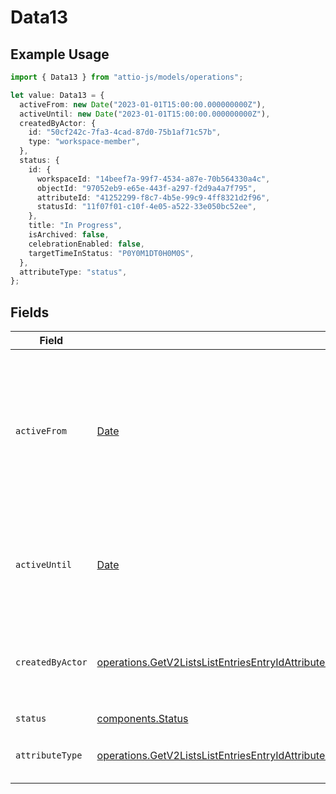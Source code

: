 # Data13

## Example Usage

```typescript
import { Data13 } from "attio-js/models/operations";

let value: Data13 = {
  activeFrom: new Date("2023-01-01T15:00:00.000000000Z"),
  activeUntil: new Date("2023-01-01T15:00:00.000000000Z"),
  createdByActor: {
    id: "50cf242c-7fa3-4cad-87d0-75b1af71c57b",
    type: "workspace-member",
  },
  status: {
    id: {
      workspaceId: "14beef7a-99f7-4534-a87e-70b564330a4c",
      objectId: "97052eb9-e65e-443f-a297-f2d9a4a7f795",
      attributeId: "41252299-f8c7-4b5e-99c9-4ff8321d2f96",
      statusId: "11f07f01-c10f-4e05-a522-33e050bc52ee",
    },
    title: "In Progress",
    isArchived: false,
    celebrationEnabled: false,
    targetTimeInStatus: "P0Y0M1DT0H0M0S",
  },
  attributeType: "status",
};
```

## Fields

| Field                                                                                                                                                                                                                                                                                                                  | Type                                                                                                                                                                                                                                                                                                                   | Required                                                                                                                                                                                                                                                                                                               | Description                                                                                                                                                                                                                                                                                                            | Example                                                                                                                                                                                                                                                                                                                |
| ---------------------------------------------------------------------------------------------------------------------------------------------------------------------------------------------------------------------------------------------------------------------------------------------------------------------- | ---------------------------------------------------------------------------------------------------------------------------------------------------------------------------------------------------------------------------------------------------------------------------------------------------------------------- | ---------------------------------------------------------------------------------------------------------------------------------------------------------------------------------------------------------------------------------------------------------------------------------------------------------------------- | ---------------------------------------------------------------------------------------------------------------------------------------------------------------------------------------------------------------------------------------------------------------------------------------------------------------------- | ---------------------------------------------------------------------------------------------------------------------------------------------------------------------------------------------------------------------------------------------------------------------------------------------------------------------- |
| `activeFrom`                                                                                                                                                                                                                                                                                                           | [Date](https://developer.mozilla.org/en-US/docs/Web/JavaScript/Reference/Global_Objects/Date)                                                                                                                                                                                                                          | :heavy_check_mark:                                                                                                                                                                                                                                                                                                     | The point in time at which this value was made "active". `active_from` can be considered roughly analogous to `created_at`.                                                                                                                                                                                            | 2023-01-01T15:00:00.000000000Z                                                                                                                                                                                                                                                                                         |
| `activeUntil`                                                                                                                                                                                                                                                                                                          | [Date](https://developer.mozilla.org/en-US/docs/Web/JavaScript/Reference/Global_Objects/Date)                                                                                                                                                                                                                          | :heavy_check_mark:                                                                                                                                                                                                                                                                                                     | The point in time at which this value was deactivated. If `null`, the value is active.                                                                                                                                                                                                                                 | 2023-01-01T15:00:00.000000000Z                                                                                                                                                                                                                                                                                         |
| `createdByActor`                                                                                                                                                                                                                                                                                                       | [operations.GetV2ListsListEntriesEntryIdAttributesAttributeValuesDataEntriesAttributesValuesResponse200ApplicationJSONResponseBody13CreatedByActor](../../models/operations/getv2listslistentriesentryidattributesattributevaluesdataentriesattributesvaluesresponse200applicationjsonresponsebody13createdbyactor.md) | :heavy_check_mark:                                                                                                                                                                                                                                                                                                     | The actor that created this value.                                                                                                                                                                                                                                                                                     | {<br/>"type": "workspace-member",<br/>"id": "50cf242c-7fa3-4cad-87d0-75b1af71c57b"<br/>}                                                                                                                                                                                                                               |
| `status`                                                                                                                                                                                                                                                                                                               | [components.Status](../../models/components/status.md)                                                                                                                                                                                                                                                                 | :heavy_check_mark:                                                                                                                                                                                                                                                                                                     | N/A                                                                                                                                                                                                                                                                                                                    |                                                                                                                                                                                                                                                                                                                        |
| `attributeType`                                                                                                                                                                                                                                                                                                        | [operations.GetV2ListsListEntriesEntryIdAttributesAttributeValuesDataEntriesAttributesValuesResponse200ApplicationJSONResponseBody13AttributeType](../../models/operations/getv2listslistentriesentryidattributesattributevaluesdataentriesattributesvaluesresponse200applicationjsonresponsebody13attributetype.md)   | :heavy_check_mark:                                                                                                                                                                                                                                                                                                     | The attribute type of the value.                                                                                                                                                                                                                                                                                       | status                                                                                                                                                                                                                                                                                                                 |